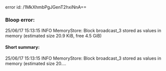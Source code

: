 error id: /1MkXhmbPgJGenT2hxiNnA==
### Bloop error:

25/06/17 15:13:15 INFO MemoryStore: Block broadcast_3 stored as values in memory (estimated size 20.9 KiB, free 4.5 GiB)
#### Short summary: 

25/06/17 15:13:15 INFO MemoryStore: Block broadcast_3 stored as values in memory (estimated size 20....
